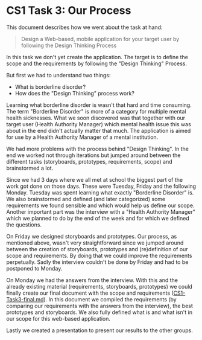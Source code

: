 # CS1 Task 3: Our Process 
This document describes how we went about the task at hand: 
> Design a Web-based, mobile application for your target user by following the Design Thinking Process 

In this task we don't yet create the application. The target is to define the scope and the requirements by following the "Design Thinking" Process. 

But first we had to understand two things: 
  * What is borderline disorder? 
  * How does the "Design Thinking" process work? 
  
Learning what borderline disorder is wasn't that hard and time consuming. The term "Borderline Disorder" is more of a category for multiple mental health sicknesses. What we soon discovered was that together with our target user (Health Authority Manager) which mental health issue this was about in the end didn't actually matter that much. The application is aimed for use by a Health Authority Manager of a mental institution. 

We had more problems with the process behind "Design Thinking". In the end we worked not through iterations but jumped around between the different tasks (storyboards, prototypes, requirements, scope) and brainstormed a lot. 

Since we had 3 days where we all met at school the biggest part of the work got done on those days. These were Tuesday, Friday and the following Monday. Tuesday was spent learning what exactly "Borderline Disorder" is. We also brainstormed and defined (and later categorized) some requirements we found sensible and which would help us define our scope. Another important part was the interview with a "Health Authority Manager" which we planned to do by the end of the week and for which we defined the questions. 

On Friday we designed storyboards and prototypes. Our process, as mentioned above, wasn't very straightforward since we jumped around between the creation of storyboards, prototypes and (re)definition of our scope and requirements. By doing that we could improve the requirements perpetually. Sadly the interview couldn't be done by Friday and had to be postponed to Monday. 

On Monday we had the answers from the interview. With this and the already existing material (requirements, storyboards, prototypes) we could finally create our final document with the scope and requirements ([CS1-Task3-final.md](CS1-Task3-final.md)). In this document we compiled the requirements (by comparing our requirements with the answers from the interview), the best prototypes and storyboards. We also fully defined what is and what isn't in our scope for this web-based application. 

Lastly we created a presentation to present our results to the other groups. 